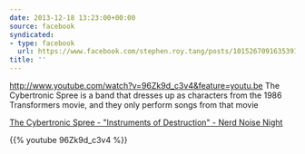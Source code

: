 ```yaml
---
date: 2013-12-18 13:23:00+00:00
source: facebook
syndicated:
- type: facebook
  url: https://www.facebook.com/stephen.roy.tang/posts/10152670916353912
title: ''
---
```


http://www.youtube.com/watch?v=96Zk9d_c3v4&feature=youtu.be The Cybertronic Spree is a band that dresses up as characters from the 1986 Transformers movie, and they only perform songs from that movie

[The Cybertronic Spree - "Instruments of Destruction" - Nerd Noise Night](https://www.youtube.com/watch?v=96Zk9d_c3v4&feature=youtu.be)



{{% youtube 96Zk9d_c3v4 %}}